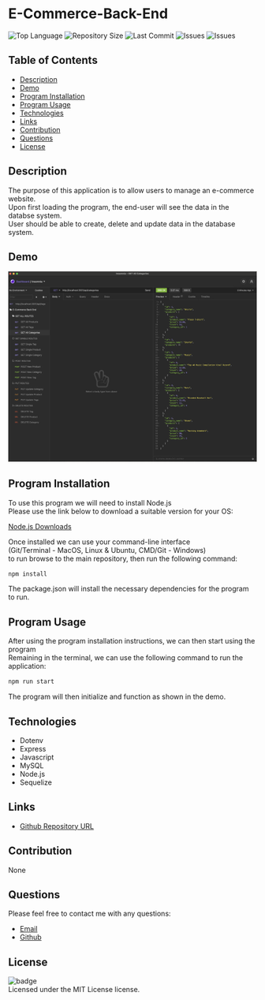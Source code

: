 # E-Commerce-Back-End
![Top Language](https://img.shields.io/github/languages/top/Kpetiote/E-Commerce-Back-End)
![Repository Size](https://img.shields.io/github/repo-size/Kpetiote/E-Commerce-Back-End)
![Last Commit](https://img.shields.io/github/last-commit/Kpetiote/E-Commerce-Back-End)
![Issues](https://img.shields.io/github/issues/Kpetiote/E-Commerce-Back-End)
![Issues](https://img.shields.io/github/issues/Kpetiote/E-Commerce-Back-End)

## Table of Contents
* [Description](#description)
* [Demo](#demo)
* [Program Installation](#program-installation)
* [Program Usage](#program-usage)
* [Technologies](#technologies)
* [Links](#links)
* [Contribution](#contribution)
* [Questions](#questions)
* [License](#license)

## Description
The purpose of this application is to allow users to manage an e-commerce website.\
Upon first loading the program, the end-user will see the data in the databse system.\
User should be able to create, delete and update data in the database system.

## Demo
![Alt text](./assets/images/E-Commerce-Back-End.png "E-Commerce-Back-End")

## Program Installation
To use this program we will need to install Node.js\
Please use the link below to download a suitable version for your OS:

[Node.js Downloads](https://nodejs.org/en/download/)

Once installed we can use your command-line interface\
(Git/Terminal - MacOS, Linux & Ubuntu, CMD/Git - Windows)\
to run browse to the main repository, then run the following command:

```bash
npm install
```

The package.json will install the necessary dependencies for the program to run.

## Program Usage
After using the program installation instructions, we can then start using the program\
Remaining in the terminal, we can use the following command to run the application:

```bash
npm run start
```

The program will then initialize and function as shown in the demo.

## Technologies
- Dotenv
- Express
- Javascript
- MySQL
- Node.js
- Sequelize

## Links
- [Github Repository URL](https://github.com/Kpetiote/E-Commerce-Back-End)

## Contribution
None

## Questions
Please feel free to contact me with any questions:
- [Email](mailto:kenneth.petiote@gmail.com)
- [Github](https://github.com/Kpetiote)

## License
![badge](https://img.shields.io/badge/license-MIT-yellow)
<br />
Licensed under the MIT License license. 